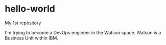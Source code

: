 # hello-world
My 1st repository

I'm trying to become a DevOps engineer in the Watson space.
Watson is a Business Unit within IBM.
